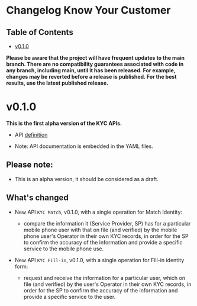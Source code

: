 # Changelog Know Your Customer

## Table of Contents

- [v0.1.0](#v010)

**Please be aware that the project will have frequent updates to the main branch. There are no compatibility guarantees associated with code in any branch, including main, until it has been released. For example, changes may be reverted before a release is published. For the best results, use the latest published release.**


# v0.1.0

**This is the first alpha version of the KYC APIs.** 

- API [definition](https://github.com/camaraproject/KnowYourCustomer/tree/main/code/API_definitions)

* Note: API documentation is embedded in the YAML files.

## Please note:

- This is an alpha version, it should be considered as a draft.

## What's changed

* New API `KYC Match`, v0.1.0, with a single operation for Match Identity:
    - compare the information it (Service Provider, SP) has for a particular mobile phone user with that on file (and verified) by the mobile phone user's Operator in their own KYC records, in order for the SP to confirm the accuracy of the information and provide a specific service to the mobile phone use.  
    
*  New API `KYC Fill-in`, v0.1.0, with a single operation for Fill-in identity form:
    - request and receive the information for a particular user, which on file (and verified) by the user's Operator in their own KYC records, in order for the SP to confirm the accuracy of the information and provide a specific service to the user. 

